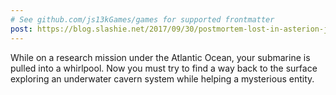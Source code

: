 ```yaml
---
# See github.com/js13kGames/games for supported frontmatter
post: https://blog.slashie.net/2017/09/30/postmortem-lost-in-asterion-js13k-2017/
---
```

While on a research mission under the Atlantic Ocean, your submarine is pulled into a whirlpool. Now you must try to find a way back to the surface exploring an underwater cavern system while helping a mysterious entity.